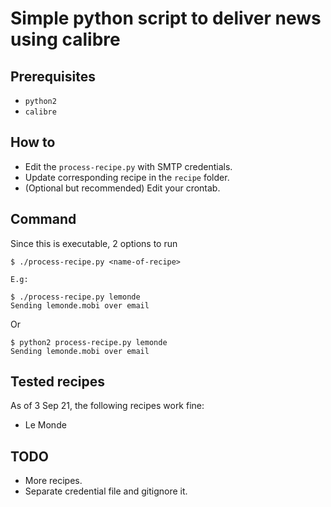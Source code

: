 # Simple python script to deliver news using calibre

## Prerequisites

- `python2`
- `calibre`

## How to

- Edit the `process-recipe.py` with SMTP credentials.
- Update corresponding recipe in the `recipe` folder.
- (Optional but recommended) Edit your crontab.

## Command

Since this is executable, 2 options to run

```
$ ./process-recipe.py <name-of-recipe>

E.g:

$ ./process-recipe.py lemonde
Sending lemonde.mobi over email
```

Or

```
$ python2 process-recipe.py lemonde
Sending lemonde.mobi over email
```

## Tested recipes

As of 3 Sep 21, the following recipes work fine:

- Le Monde

## TODO

- More recipes.
- Separate credential file and gitignore it.

